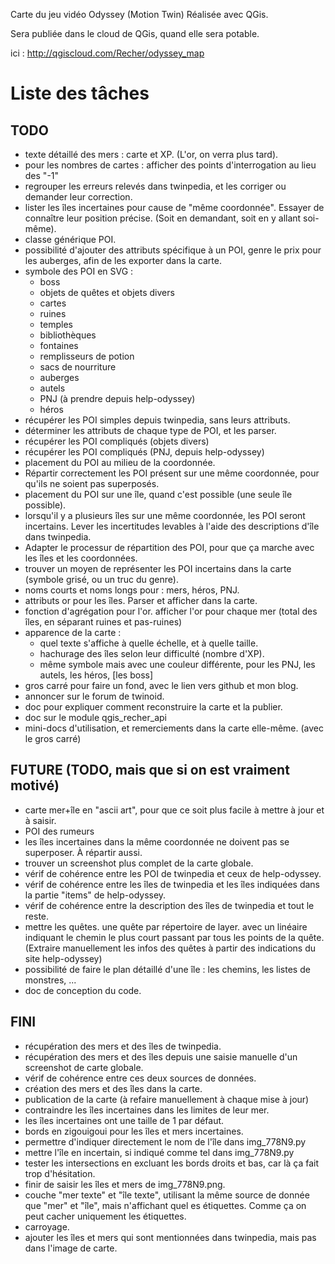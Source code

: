 Carte du jeu vidéo Odyssey (Motion Twin)
Réalisée avec QGis.

Sera publiée dans le cloud de QGis, quand elle sera potable.

ici : http://qgiscloud.com/Recher/odyssey_map

# Liste des tâches #

## TODO ##

 - texte détaillé des mers : carte et XP. (L'or, on verra plus tard).
 - pour les nombres de cartes : afficher des points d'interrogation au lieu des "-1"
 - regrouper les erreurs relevés dans twinpedia, et les corriger ou demander leur correction.
 - lister les îles incertaines pour cause de "même coordonnée". Essayer de connaître leur position précise. (Soit en demandant, soit en y allant soi-même).
 - classe générique POI.
 - possibilité d'ajouter des attributs spécifique à un POI, genre le prix pour les auberges, afin de les exporter dans la carte.
 - symbole des POI en SVG :
    * boss
    * objets de quêtes et objets divers
    * cartes
    * ruines
    * temples
    * bibliothèques
    * fontaines
    * remplisseurs de potion
    * sacs de nourriture
    * auberges
    * autels
    * PNJ (à prendre depuis help-odyssey)
    * héros
 - récupérer les POI simples depuis twinpedia, sans leurs attributs.
 - déterminer les attributs de chaque type de POI, et les parser.
 - récupérer les POI compliqués (objets divers)
 - récupérer les POI compliqués (PNJ, depuis help-odyssey)
 - placement du POI au milieu de la coordonnée.
 - Répartir correctement les POI présent sur une même coordonnée, pour qu'ils ne soient pas superposés.
 - placement du POI sur une île, quand c'est possible (une seule île possible).
 - lorsqu'il y a plusieurs îles sur une même coordonnée, les POI seront incertains. Lever les incertitudes levables à l'aide des descriptions d'île dans twinpedia.
 - Adapter le processur de répartition des POI, pour que ça marche avec les îles et les coordonnées.
 - trouver un moyen de représenter les POI incertains dans la carte (symbole grisé, ou un truc du genre).
 - noms courts et noms longs pour : mers, héros, PNJ.
 - attributs or pour les îles. Parser et afficher dans la carte.
 - fonction d'agrégation pour l'or. afficher l'or pour chaque mer (total des îles, en séparant ruines et pas-ruines)
 - apparence de la carte :
    * quel texte s'affiche à quelle échelle, et à quelle taille.
    * hachurage des îles selon leur difficulté (nombre d'XP).
    * même symbole mais avec une couleur différente, pour les PNJ, les autels, les héros, [les boss]
 - gros carré pour faire un fond, avec le lien vers github et mon blog.
 - annoncer sur le forum de twinoid.
 - doc pour expliquer comment reconstruire la carte et la publier.
 - doc sur le module qgis_recher_api
 - mini-docs d'utilisation, et remerciements dans la carte elle-même. (avec le gros carré)

## FUTURE (TODO, mais que si on est vraiment motivé) ##

 - carte mer+île en "ascii art", pour que ce soit plus facile à mettre à jour et à saisir.
 - POI des rumeurs
 - les îles incertaines dans la même coordonnée ne doivent pas se superposer. À répartir aussi.
 - trouver un screenshot plus complet de la carte globale.
 - vérif de cohérence entre les POI de twinpedia et ceux de help-odyssey.
 - vérif de cohérence entre les îles de twinpedia et les îles indiquées dans la partie "items" de help-odyssey.
 - vérif de cohérence entre la description des îles de twinpedia et tout le reste.
 - mettre les quêtes. une quête par répertoire de layer. avec un linéaire indiquant le chemin le plus court passant par tous les points de la quête. (Extraire manuellement les infos des quêtes à partir des indications du site help-odyssey)
 - possibilité de faire le plan détaillé d'une île : les chemins, les listes de monstres, ...
 - doc de conception du code.

## FINI ##

 - récupération des mers et des îles de twinpedia.
 - récupération des mers et des îles depuis une saisie manuelle d'un screenshot de carte globale.
 - vérif de cohérence entre ces deux sources de données.
 - création des mers et des îles dans la carte.
 - publication de la carte (à refaire manuellement à chaque mise à jour)
 - contraindre les îles incertaines dans les limites de leur mer.
 - les îles incertaines ont une taille de 1 par défaut.
 - bords en zigouigoui pour les îles et mers incertaines.
 - permettre d'indiquer directement le nom de l'île dans img_778N9.py
 - mettre l'île en incertain, si indiqué comme tel dans img_778N9.py
 - tester les intersections en excluant les bords droits et bas, car là ça fait trop d'hésitation.
 - finir de saisir les îles et mers de img_778N9.png.
 - couche "mer texte" et "île texte", utilisant la même source de donnée que "mer" et "île", mais n'affichant quel es étiquettes. Comme ça on peut cacher uniquement les étiquettes.
 - carroyage.
 - ajouter les îles et mers qui sont mentionnées dans twinpedia, mais pas dans l'image de carte.
